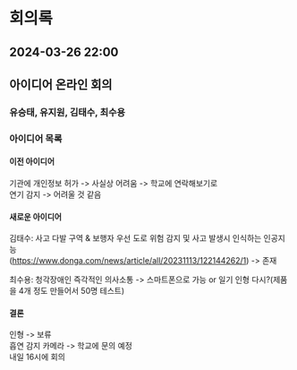 # 회의록
## 2024-03-26 22:00
## 아이디어 온라인 회의
### 유승태, 유지원, 김태수, 최수용

### 아이디어 목록
#### 이전 아이디어
기관에 개인정보 허가 -> 사실상 어려움 -> 학교에 연락해보기로   
연기 감지 -> 어려울 것 같음   

#### 새로운 아이디어
김태수: 사고 다발 구역 & 보행자 우선 도로 위험 감지 및 사고 발생시 인식하는 인공지능   
        (https://www.donga.com/news/article/all/20231113/122144262/1) -> 존재   

최수용: 청각장애인 즉각적인 의사소통 -> 스마트폰으로 가능 or 일기 인형 다시?(제품을 4개 정도 만들어서 50명 테스트)   

   
#### 결론
인형 -> 보류   
흡연 감지 카메라 -> 학교에 문의 예정   
내일 16시에 회의   
